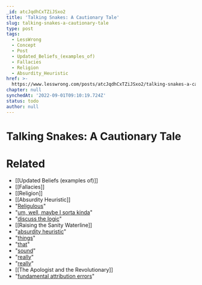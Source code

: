 ```yaml
---
_id: atcJqdhCxTZiJSxo2
title: 'Talking Snakes: A Cautionary Tale'
slug: talking-snakes-a-cautionary-tale
type: post
tags:
  - LessWrong
  - Concept
  - Post
  - Updated_Beliefs_(examples_of)
  - Fallacies
  - Religion
  - Absurdity_Heuristic
href: >-
  https://www.lesswrong.com/posts/atcJqdhCxTZiJSxo2/talking-snakes-a-cautionary-tale
chapter: null
synchedAt: '2022-09-01T09:10:19.724Z'
status: todo
author: null
---
```


# Talking Snakes: A Cautionary Tale


# Related

- [[Updated Beliefs (examples of)]]
- [[Fallacies]]
- [[Religion]]
- [[Absurdity Heuristic]]
- "[Religulous](http://www.religulousmovie.net/)"
- "[um, well, maybe I sorta kinda](http://www.overcomingbias.com/2008/09/say-it-loud.html)"
- "[discuss the logic](/lw/26/rational_defense_of_irrational_beliefs/)"
- [[Raising the Sanity Waterline]]
- "[absurdity heuristic](http://www.overcomingbias.com/2007/09/absurdity-heuri.html)"
- "[things](http://www.overcomingbias.com/2008/12/we-agree-get-froze.html)"
- "[that](http://www.overcomingbias.com/2008/05/timeless-physic.html)"
- "[sound](http://www.overcomingbias.com/2008/06/the-quantum-phy.html)"
- "[really](http://www.overcomingbias.com/2008/05/many-worlds-one.html)"
- "[really](http://intelligence.org/)"
- [[The Apologist and the Revolutionary]]
- "[fundamental attribution errors](http://en.wikipedia.org/wiki/Fundamental_Attribution_Error)"